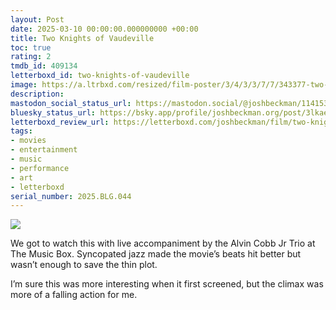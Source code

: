 ```yaml
---
layout: Post
date: 2025-03-10 00:00:00.000000000 +00:00
title: Two Knights of Vaudeville
toc: true
rating: 2
tmdb_id: 409134
letterboxd_id: two-knights-of-vaudeville
image: https://a.ltrbxd.com/resized/film-poster/3/4/3/3/7/7/343377-two-knights-of-vaudeville-0-600-0-900-crop.jpg?v=e88130f78b
description:
mastodon_social_status_url: https://mastodon.social/@joshbeckman/114153506455701914
bluesky_status_url: https://bsky.app/profile/joshbeckman.org/post/3lkaewtmyim2m
letterboxd_review_url: https://letterboxd.com/joshbeckman/film/two-knights-of-vaudeville/
tags:
- movies
- entertainment
- music
- performance
- art
- letterboxd
serial_number: 2025.BLG.044
---
```

 <p><img src="https://a.ltrbxd.com/resized/film-poster/3/4/3/3/7/7/343377-two-knights-of-vaudeville-0-600-0-900-crop.jpg?v=e88130f78b"/></p> <p>We got to watch this with live accompaniment by the Alvin Cobb Jr Trio at The Music Box. Syncopated jazz made the movie’s beats hit better but wasn’t enough to save the thin plot. </p><p>I’m sure this was more interesting when it first screened, but the climax was more of a falling action for me.</p> 

